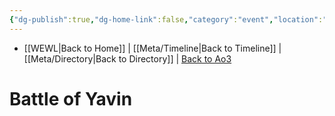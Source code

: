 ```yaml
---
{"dg-publish":true,"dg-home-link":false,"category":"event","location":"yavin","aliases":["BY"],"tags":["event","unfinished"],"permalink":"/battles-major-events-wars-eras/battle-of-yavin/","dgHomeLink":false,"dgPassFrontmatter":true}
---
```


- [[WEWL\|Back to Home]] | [[Meta/Timeline\|Back to Timeline]] | [[Meta/Directory\|Back to Directory]] | [Back to Ao3](https://archiveofourown.org/works/19334440/chapters/45992584)

# Battle of Yavin
